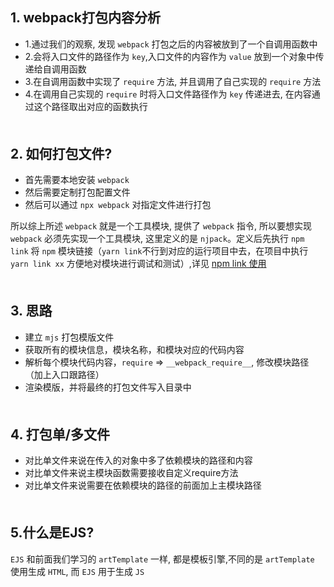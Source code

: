 ## 1. webpack打包内容分析
- 1.通过我们的观察, 发现 `webpack` 打包之后的内容被放到了一个自调用函数中
- 2.会将入口文件的路径作为 `key`,入口文件的内容作为 `value` 放到一个对象中传递给自调用函数
- 3.在自调用函数中实现了 `require` 方法, 并且调用了自己实现的 `require` 方法
- 4.在调用自己实现的 `require` 时将入口文件路径作为 `key` 传递进去, 在内容通过这个路径取出对应的函数执行
<div style="margin: 50px"></div>

## 2. 如何打包文件?
- 首先需要本地安装 `webpack`
- 然后需要定制打包配置文件
- 然后可以通过 `npx webpack` 对指定文件进行打包

所以综上所述 `webpack` 就是一个工具模块, 提供了 `webpack` 指令, 所以要想实现 `webpack` 必须先实现一个工具模块, 这里定义的是 `njpack`。定义后先执行 `npm link` 将 `npm` 模块链接（`yarn link`不行到对应的运行项目中去，在项目中执行 `yarn link xx` 方便地对模块进行调试和测试）,详见 [npm link 使用](https://www.jianshu.com/p/aaa7db89a5b2)
<div style="margin: 50px"></div>


## 3. 思路
- 建立 `mjs` 打包模版文件
- 获取所有的模块信息，模块名称，和模块对应的代码内容
- 解析每个模块代码内容，`require` => `__webpack_require__`, 修改模块路径（加上入口跟路径）
- 渲染模版，并将最终的打包文件写入目录中
<div style="margin: 50px"></div>


## 4. 打包单/多文件
- 对比单文件来说在传入的对象中多了依赖模块的路径和内容
- 对比单文件来说主模块函数需要接收自定义require方法
- 对比单文件来说需要在依赖模块的路径的前面加上主模块路径
<div style="margin: 50px"></div>


## 5.什么是EJS?
`EJS` 和前面我们学习的 `artTemplate` 一样, 都是模板引擎,不同的是 `artTemplate` 使用生成 `HTML`, 而 `EJS` 用于生成 `JS`